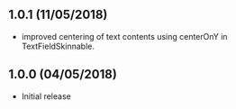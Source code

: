 1.0.1 (11/05/2018)
------------------
* improved centering of text contents using centerOnY in TextFieldSkinnable.


1.0.0 (04/05/2018)
------------------

* Initial release